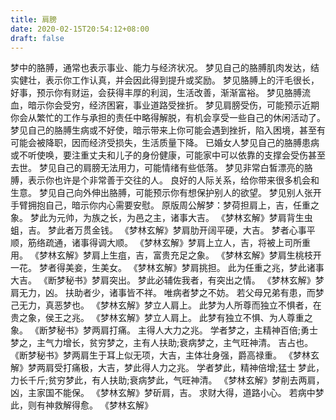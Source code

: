 ```yaml
---
title: 肩膀
date: 2020-02-15T20:54:12+08:00
draft: false
---
```


梦中的胳膊，通常也表示事业、能力与经济状况。
梦见自己的胳膊肌肉发达，结实健壮，表示你工作认真，并会因此得到提升或奖励。
梦见胳膊上的汗毛很长，好事，预示你有财运，会获得丰厚的利润，生活改善，渐渐富裕。
梦见胳膊流血，暗示你会受穷，经济困窘，事业道路受挫折。
梦见肩膀受伤，可能预示近期你会从繁忙的工作与承担的责任中略得解脱，有机会享受一些自己的休闲活动了。
梦见自己的胳膊生病或不好使，暗示带来上你可能会遇到挫折，陷入困境，甚至有可能会被降职，因而经济受损失，生活质量下降。
已婚女人梦见自己的胳膊患病或不听使唤，要注重丈夫和儿子的身份健康，可能家中可以依靠的支撑会受伤甚至去世。
梦见自己的肩膀无法用力，可能情绪有些低落。
梦见非常白皙漂亮的胳膊，表示你也许是个非常善于交往的人。
良好的人际关系，给你带来很多机会和生意。
梦见自己向外伸出胳膊，可能预示你有想保护别人的欲望。
梦见别人张开手臂拥抱自己，暗示你内心需要安慰。
原版周公解梦：梦荷担肩上，吉，任重之象。
梦此为元帅，为族之长，为邑之主，诸事大吉。
《梦林玄解》梦肩背生虫蛆，吉。
梦此者万贯金钱。
《梦林玄解》梦肩肋开阔平硬，大吉。
梦者心事平顺，筋络疏通，诸事得调大顺。
《梦林玄解》梦肩上立人，吉，将被上司所重用。
《梦林玄解》梦肩上生疽，吉，富贵充足之象。
《梦林玄解》梦肩生桃枝开一花。
梦者得美妾，生美女。
《梦林玄解》梦肩挑担。
此为任重之兆，梦此诸事大吉。
《断梦秘书》梦肩突出。
梦此必辅佐我者，有突出之情。
《梦林玄解》梦肩无力，凶。
扶助者少，诸事皆不祥。
唯病者梦之不妨。
若父母兄弟有患，而梦己无力，真恶梦也。
《梦林玄解》梦立人肩上。
此梦为人所尊而独立不惧者，在贵之象，侯王之兆。
《梦林玄解》梦立人肩上。
此梦有独立不惧、为人尊重之象。
《断梦秘书》梦两肩打痛。
主得人大力之兆。
学者梦之，主精神百倍;勇士梦之，主气力增长，贫穷梦之，主有人扶助;衰病梦之，主气旺神清。
吉占也。
《断梦秘书》梦两肩生于耳上似无项，大吉，主体壮身强，爵高禄重。
《梦林玄解》梦两肩受打痛极，大吉，梦此得人力之兆。
学者梦此，精神倍增;猛士 梦此，力长千斤;贫穷梦此，有人扶助;衰病梦此，气旺神清。
《梦林玄解》梦削去两肩，凶，主家国不能保。
《梦林玄解》梦斫肩，吉。
求财大得，道路小心。
若病中梦此，则有神救解得愈。
《梦林玄解》